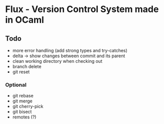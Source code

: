 # Flux - Version Control System made in OCaml

## Todo

- more error handling (add strong types and try-catches)
- delta -> show changes between commit and its parent
- clean working directory when checking out
- branch delete
- git reset

### Optional

- git rebase
- git merge
- git cherry-pick
- git bisect
- remotes (?)
